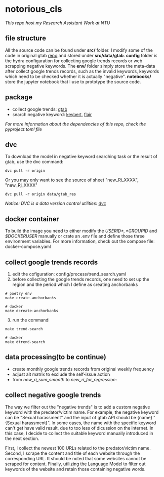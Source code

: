 # notorious_cls
*This repo host my Research Assistant Work at NTU*


## file structure
All the source code can be found under **src/** folder. I modify some of the code
in original gtab [repo](https://github.com/epfl-dlab/GoogleTrendsAnchorBank) and 
stored under **src/data/gtab**. **config** folder is the hydra configuration for 
collecting google trends records or web scrapping negative keywords. 
The **env/** folder simply store the meta-data after collect google trends records, 
such as the invalid keywords, keywords which need to be checked whether
it is actually "negative". **notebooks/** store the jupyter notebook that I use 
to prototype the source code.


## package
- collect google trends: [gtab](https://github.com/epfl-dlab/GoogleTrendsAnchorBank)
- search negative keyword: [keybert](https://github.com/MaartenGr/KeyBERT), [flair](https://github.com/flairNLP/flair)

*For more information about the dependencies of this repo, check the pyproject.toml file*


## dvc
To download the model in negative keyword searching task or the result of gtab,
use the dvc command:
```shell
dvc pull -r origin
```
Or you may only want to see the source of sheet "new_Ri_XXXX", "new_Rj_XXXX" 
```shell
dvc pull -r origin data/gtab_res
```
*Notice: DVC is a data version control utilities: [dvc](https://github.com/iterative/dvc)*


## docker container
To build the image you need to either modify the *$USERID*, *$GROUPID* and *$DOCKERUSER*
manually or crate an .env file and define those three environment variables. For more information, check out the compose file: docker-compose.yaml


## collect google trends records
1. edit the cofiguration: config/process/trend_search.yaml
2. before collecting the google trends records, one need to set up the region and the period which I define as creating anchorbanks
```shell
# poetry env
make create-anchorbanks

# docker
make dcreate-anchorbanks
```
3. run the command
```shell
make trend-search

# docker
make dtrend-search
```


## data processing(to be continue)
- create monthly google trends records from original weekly frequency
- adjust ait matrix to exclude the self-issue action
- from *new_ri_sum_smooth* to *new_ri_for_regression*:


## collect negative google trends
The way we filter out the "negative trends" is to add a custom negative keyword with the predator/victim name. For example, the negative keyword can be "Sexual harassment" and the input of gtab API should be {name} "{Sexual harassment}". In some cases, the name with the specific keyword can't get have valid result, due to too less of dicussion on the internet. In this case, I decide to collect the suitable keyword manually introduced in the next section. 

First, I collect the newest 100 URLs related to the predator/victim name. Second, I scrape the content and title of each website through the corresponding URL. It should be noted that some websites cannot be scraped for content. Finally, utilizing the Language Model to filter out keywords of the website and retain those containing negative words.
